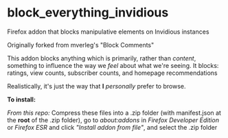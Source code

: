 # block_everything_invidious
Firefox addon that blocks manipulative elements on Invidious instances


Originally forked from mverleg's "Block Comments"

This addon blocks anything which is primarily, rather than *content*, something to influence the way we *feel* about what we're seeing. It blocks: ratings, view counts, subscriber counts, and homepage recommendations

Realistically, it's just the way that **I** *personally* prefer to browse.

**To install:** 

*From this repo:*
Compress these files into a .zip folder (with manifest.json at the **root** of the .zip folder), go to *about:addons* in *Firefox Developer Edition* or *Firefox ESR* and click *"Install addon from file"*, and select the .zip folder
